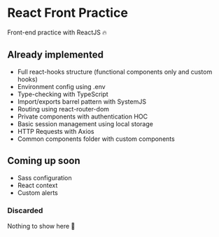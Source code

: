 # React Front Practice

Front-end practice with ReactJS 🔥

## Already implemented

* Full react-hooks structure (functional components only and custom hooks)
* Environment config using .env
* Type-checking with TypeScript
* Import/exports barrel pattern with SystemJS
* Routing using react-router-dom
* Private components with authentication HOC
* Basic session management using local storage
* HTTP Requests with Axios
* Common components folder with custom components

## Coming up soon

* Sass configuration
* React context
* Custom alerts

### Discarded

Nothing to show here 🙏
